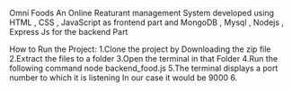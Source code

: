 Omni Foods
An Online Reaturant management System developed using HTML , CSS , JavaScript as frontend part
and MongoDB , Mysql , Nodejs , Express Js for the backend Part

How to Run the Project:
1.Clone the project by Downloading the zip file
2.Extract the files to a folder
3.Open the terminal in that Folder
4.Run the following command
    node backend_food.js
5.The terminal displays a port number to which it is listening
    In our case it would be 9000
6.






